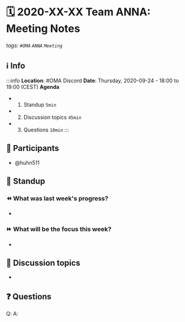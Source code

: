 # 🗓️ 2020-XX-XX Team ANNA: Meeting Notes
###### tags: `#OMA` `ANNA` `Meeting`


## ℹ️ Info
:::info
**Location**: #OMA Discord
**Date**: Thursday, 2020-09-24 - 18:00 to 19:00 (CEST) 
**Agenda**
- 1. Standup `5min`
- 2. Discussion topics `45min`
- 3. Questions `10min`
:::

## 👥 Participants
- @huhn511


## 🙋‍ Standup

### ⏪ What was last week's progress?
- 

### ⏩ What will be the focus this week?
- 

## 💬 Discussion topics
- 

## ❓ Questions

Q:
A: